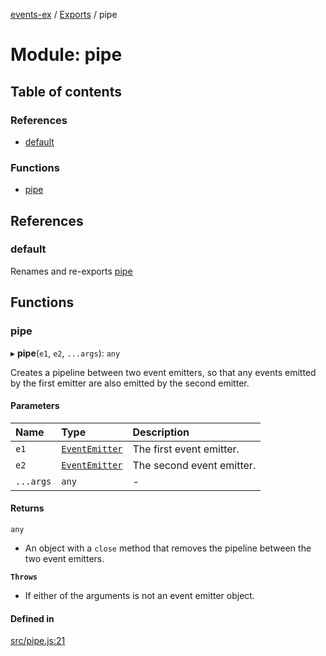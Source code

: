 [events-ex](../README.md) / [Exports](../modules.md) / pipe

# Module: pipe

## Table of contents

### References

- [default](pipe.md#default)

### Functions

- [pipe](pipe.md#pipe)

## References

### default

Renames and re-exports [pipe](pipe.md#pipe)

## Functions

### pipe

▸ **pipe**(`e1`, `e2`, `...args`): `any`

Creates a pipeline between two event emitters, so that any events emitted by the first emitter are also emitted by the second emitter.

#### Parameters

| Name | Type | Description |
| :------ | :------ | :------ |
| `e1` | [`EventEmitter`](../classes/event_emitter.EventEmitter.md) | The first event emitter. |
| `e2` | [`EventEmitter`](../classes/event_emitter.EventEmitter.md) | The second event emitter. |
| `...args` | `any` | - |

#### Returns

`any`

- An object with a `close` method that removes the pipeline between the two event emitters.

**`Throws`**

- If either of the arguments is not an event emitter object.

#### Defined in

[src/pipe.js:21](https://github.com/snowyu/events-ex.js/blob/76f449a/src/pipe.js#L21)

